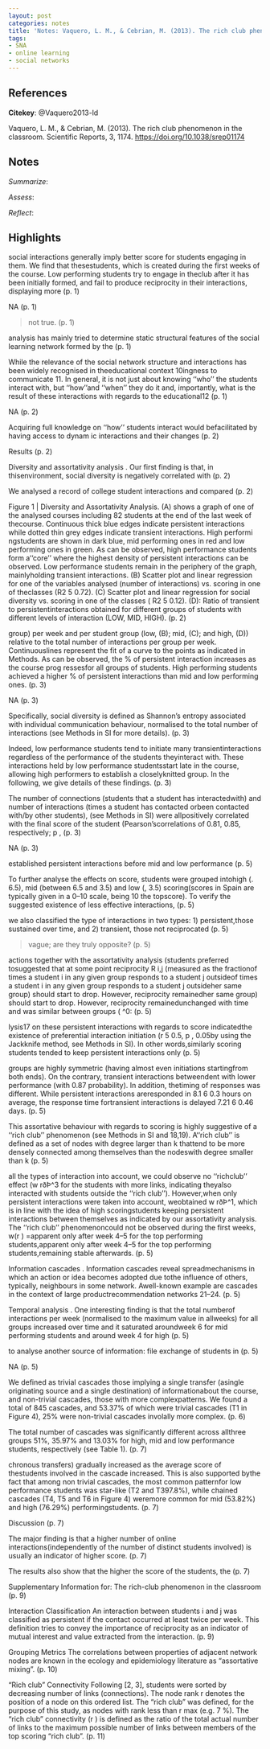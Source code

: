 ```yaml
---
layout: post
categories: notes
title: 'Notes: Vaquero, L. M., & Cebrian, M. (2013). The rich club phenomenon in the classroom'
tags:
- SNA
- online learning
- social networks
---
```


## References

**Citekey**: @Vaquero2013-ld

Vaquero, L. M., & Cebrian, M. (2013). The rich club phenomenon in the classroom. Scientific Reports, 3, 1174. https://doi.org/10.1038/srep01174

## Notes

*Summarize*: 

*Assess*: 

*Reflect*: 

## Highlights

social interactions generally imply better score for students engaging in them. We find that thesestudents, which is created during the first weeks of the course. Low performing students try to engage in theclub after it has been initially formed, and fail to produce reciprocity in their interactions, displaying more (p. 1)

NA (p. 1)

> not true. (p. 1)

analysis has mainly tried to determine static structural features of the social learning network formed by the (p. 1)

While the relevance of the social network structure and interactions has been widely recognised in theeducational context 10ingness to communicate 11. In general, it is not just about knowing ‘‘who’’ the students interact with, but ‘‘how’’and ‘‘when’’ they do it and, importantly, what is the result of these interactions with regards to the educational12 (p. 1)

NA (p. 2)

Acquiring full knowledge on ‘‘how’’ students interact would befacilitated by having access to dynam ic interactions and their changes (p. 2)

Results (p. 2)

Diversity and assortativity analysis . Our first finding is that, in thisenvironment, social diversity is negatively correlated with (p. 2)

We analysed a record of college student interactions and compared (p. 2)

Figure 1 | Diversity and Assortativity Analysis. (A) shows a graph of one of the analysed courses including 82 students at the end of the last week of thecourse. Continuous thick blue edges indicate persistent interactions while dotted thin grey edges indicate transient interactions. High performi ngstudents are shown in dark blue, mid performing ones in red and low performing ones in green. As can be observed, high performance students form a‘‘core’’ where the highest density of persistent interactions can be observed. Low performance students remain in the periphery of the graph, mainlyholding transient interactions. (B) Scatter plot and linear regression for one of the variables analysed (number of interactions) vs. scoring in one of theclasses (R2 5 0.72). (C) Scatter plot and linear regression for social diversity vs. scoring in one of the classes ( R2 5 0.12). (D): Ratio of transient to persistentinteractions obtained for different groups of students with different levels of interaction (LOW, MID, HIGH). (p. 2)

group) per week and per student group (low, (B); mid, (C); and high, (D)) relative to the total number of interactions per group per week. Continuouslines represent the fit of a curve to the points as indicated in Methods. As can be observed, the % of persistent interaction increases as the course prog ressesfor all groups of students. High performing students achieved a higher % of persistent interactions than mid and low performing ones. (p. 3)

NA (p. 3)

Specifically, social diversity is defined as Shannon’s entropy associated with individual communication behaviour, normalised to the total number of interactions (see Methods in SI for more details). (p. 3)

Indeed, low performance students tend to initiate many transientinteractions regardless of the performance of the students theyinteract with. These interactions held by low performance studentsstart late in the course, allowing high performers to establish a closelyknitted group. In the following, we give details of these findings. (p. 3)

The number of connections (students that a student has interactedwith) and number of interactions (times a student has contacted orbeen contacted with/by other students), (see Methods in SI) were allpositively correlated with the final score of the student (Pearson’scorrelations of 0.81, 0.85, respectively; p , (p. 3)

NA (p. 3)

established persistent interactions before mid and low performance (p. 5)

To further analyse the effects on score, students were grouped intohigh (. 6.5), mid (between 6.5 and 3.5) and low (, 3.5) scoring(scores in Spain are typically given in a 0–10 scale, being 10 the topscore). To verify the suggested existence of less effective interactions, (p. 5)

we also classified the type of interactions in two types: 1) persistent,those sustained over time, and 2) transient, those not reciprocated (p. 5)

> vague; are they truly opposite? (p. 5)

actions together with the assortativity analysis (students preferred tosuggested that at some point reciprocity R i,j (measured as the fractionof times a student i in any given group responds to a student j outsideof times a student i in any given group responds to a student j outsideher same group) should start to drop. However, reciprocity remainedher same group) should start to drop. However, reciprocity remainedunchanged with time and was similar between groups ( ^0: (p. 5)

lysis17 on these persistent interactions with regards to score indicatedthe existence of preferential interaction initiation (r 5 0.5, p , 0.05by using the Jackknife method, see Methods in SI). In other words,similarly scoring students tended to keep persistent interactions only (p. 5)

groups are highly symmetric (having almost even initiations startingfrom both ends). On the contrary, transient interactions betweendent with lower performance (with 0.87 probability). In addition, thetiming of responses was different. While persistent interactions areresponded in 8.1 6 0.3 hours on average, the response time fortransient interactions is delayed 7.21 6 0.46 days. (p. 5)

This assortative behaviour with regards to scoring is highly suggestive of a ‘‘rich club’’ phenomenon (see Methods in SI and 18,19). A‘‘rich club’’ is defined as a set of nodes with degree larger than k thattend to be more densely connected among themselves than the nodeswith degree smaller than k (p. 5)

all the types of interaction into account, we could observe no ‘‘richclub’’ effect (w rðÞ^3 for the students with more links, indicating theyalso interacted with students outside the ‘‘rich club’’). However,when only persistent interactions were taken into account, weobtained w rðÞ^1, which is in line with the idea of high scoringstudents keeping persistent interactions between themselves as indicated by our assortativity analysis. The ‘‘rich club’’ phenomenoncould not be observed during the first weeks, w(r ) =apparent only after week 4–5 for the top performing students,apparent only after week 4–5 for the top performing students,remaining stable afterwards. (p. 5)

Information cascades . Information cascades reveal spreadmechanisms in which an action or idea becomes adopted due tothe influence of others, typically, neighbours in some network. Awell-known example are cascades in the context of large productrecommendation networks 21–24. (p. 5)

Temporal analysis . One interesting finding is that the total numberof interactions per week (normalised to the maximum value in allweeks) for all groups increased over time and it saturated aroundweek 6 for mid performing students and around week 4 for high (p. 5)

to analyse another source of information: file exchange of students in (p. 5)

NA (p. 5)

We defined as trivial cascades those implying a single transfer (asingle originating source and a single destination) of informationabout the course, and non-trivial cascades, those with more complexpatterns. We found a total of 845 cascades, and 53.37% of which were trivial cascades (T1 in Figure 4), 25% were non-trivial cascades involally more complex. (p. 6)

The total number of cascades was significantly different across allthree groups 51%, 35.97% and 13.03% for high, mid and low performance students, respectively (see Table 1). (p. 7)

chronous transfers) gradually increased as the average score of thestudents involved in the cascade increased. This is also supported bythe fact that among non trivial cascades, the most common patternfor low performance students was star-like (T2 and T397.8%), while chained cascades (T4, T5 and T6 in Figure 4) weremore common for mid (53.82%) and high (76.29%) performingstudents. (p. 7)

Discussion (p. 7)

The major finding is that a higher number of online interactions(independently of the number of distinct students involved) is usually an indicator of higher score. (p. 7)

The results also show that the higher the score of the students, the (p. 7)

Supplementary Information for: The rich-club phenomenon in the classroom (p. 9)

Interaction Classification An interaction between students i and j was classified as persistent if the contact occurred at least twice per week. This definition tries to convey the importance of reciprocity as an indicator of mutual interest and value extracted from the interaction. (p. 9)

Grouping Metrics The correlations between properties of adjacent network nodes are known in the ecology and epidemiology literature as “assortative mixing”. (p. 10)

“Rich club” Connectivity Following [2, 3], students were sorted by decreasing number of links (connections). The node rank r denotes the position of a node on this ordered list. The “rich club” was defined, for the purpose of this study, as nodes with rank less than r max (e.g. 7 %). The “rich club” connectivity (r ) is defined as the ratio of the total actual number of links to the maximum possible number of links between members of the top scoring “rich club”. (p. 11)


